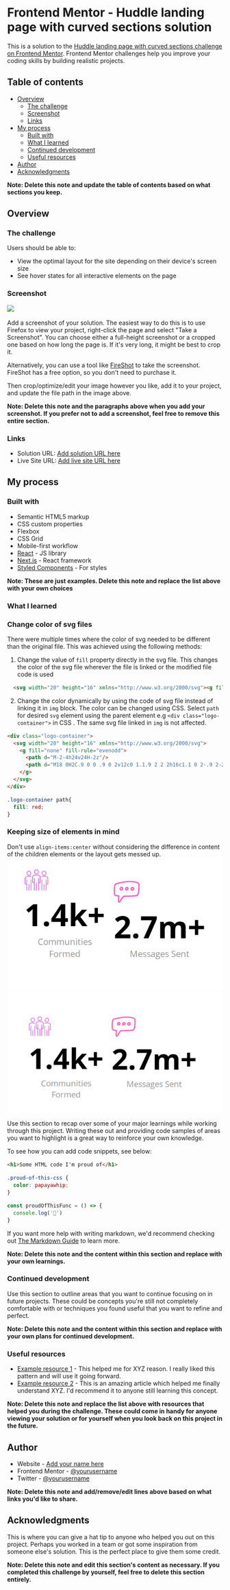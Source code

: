 # Frontend Mentor - Huddle landing page with curved sections solution

This is a solution to the [Huddle landing page with curved sections challenge on Frontend Mentor](https://www.frontendmentor.io/challenges/huddle-landing-page-with-curved-sections-5ca5ecd01e82137ec91a50f2). Frontend Mentor challenges help you improve your coding skills by building realistic projects. 

## Table of contents

- [Overview](#overview)
  - [The challenge](#the-challenge)
  - [Screenshot](#screenshot)
  - [Links](#links)
- [My process](#my-process)
  - [Built with](#built-with)
  - [What I learned](#what-i-learned)
  - [Continued development](#continued-development)
  - [Useful resources](#useful-resources)
- [Author](#author)
- [Acknowledgments](#acknowledgments)

**Note: Delete this note and update the table of contents based on what sections you keep.**

## Overview

### The challenge

Users should be able to:

- View the optimal layout for the site depending on their device's screen size
- See hover states for all interactive elements on the page

### Screenshot

![](./screenshot.jpg)

Add a screenshot of your solution. The easiest way to do this is to use Firefox to view your project, right-click the page and select "Take a Screenshot". You can choose either a full-height screenshot or a cropped one based on how long the page is. If it's very long, it might be best to crop it.

Alternatively, you can use a tool like [FireShot](https://getfireshot.com/) to take the screenshot. FireShot has a free option, so you don't need to purchase it. 

Then crop/optimize/edit your image however you like, add it to your project, and update the file path in the image above.

**Note: Delete this note and the paragraphs above when you add your screenshot. If you prefer not to add a screenshot, feel free to remove this entire section.**

### Links

- Solution URL: [Add solution URL here](https://your-solution-url.com)
- Live Site URL: [Add live site URL here](https://your-live-site-url.com)

## My process

### Built with

- Semantic HTML5 markup
- CSS custom properties
- Flexbox
- CSS Grid
- Mobile-first workflow
- [React](https://reactjs.org/) - JS library
- [Next.js](https://nextjs.org/) - React framework
- [Styled Components](https://styled-components.com/) - For styles

**Note: These are just examples. Delete this note and replace the list above with your own choices**

### What I learned

### Change color of svg files
  There were multiple times where the color of svg needed to be different than the original file. This was achieved using the following methods:
  1. Change the value of `fill` property directly in the svg file. This changes the color of the svg file wherever the file is linked or the modified file code is used
  ```html
    <svg width="20" height="16" xmlns="http://www.w3.org/2000/svg"><g fill="none" fill-rule="evenodd"><path d="M-2-4h24v24H-2z"/><path d="M18 0H2C.9 0 0 .9 0 2v12c0 1.1.9 2 2 2h16c1.1 0 2-.9 2-2V2c0-1.1-.9-2-2-2zm0 14h-2V5.2L10 9 4 5.2V14H2V2h1.2L10 6.2 16.8 2H18v12z" fill="#FFF"/></g></svg>
  ```

  2. Change the color dynamically by using the code of svg file instead of linking it in `img` block. The color can be changed using CSS. Select `path` for desired `svg` element using the parent element e.g `<div class="logo-container">` in CSS . The same svg file linked in `img` is not affected.
  ```html
  <div class="logo-container">
    <svg width="20" height="16" xmlns="http://www.w3.org/2000/svg">
      <g fill="none" fill-rule="evenodd"> 
        <path d="M-2-4h24v24H-2z"/> 
        <path d="M18 0H2C.9 0 0 .9 0 2v12c0 1.1.9 2 2 2h16c1.1 0 2-.9 2-2V2c0-1.1-.9-2-2-2zm0 14h-2V5.2L10 9 4 5.2V14H2V2h1.2L10 6.2 16.8 2H18v12z" fill="#FFF"/>
      </g>
    </svg>
  </div>
  ```
  ```css
  .logo-container path{
    fill: red;
  }
  ```
### Keeping size of elements in mind
 Don't use `align-items:center` without considering the difference in content of the children elements or the layout gets messed up. 
  ![Messed Up](images/align-items.PNG)
  ![How it is supposed to look](images/align-items-correct.PNG)

Use this section to recap over some of your major learnings while working through this project. Writing these out and providing code samples of areas you want to highlight is a great way to reinforce your own knowledge.

To see how you can add code snippets, see below:

```html
<h1>Some HTML code I'm proud of</h1>
```
```css
.proud-of-this-css {
  color: papayawhip;
}
```
```js
const proudOfThisFunc = () => {
  console.log('🎉')
}
```

If you want more help with writing markdown, we'd recommend checking out [The Markdown Guide](https://www.markdownguide.org/) to learn more.

**Note: Delete this note and the content within this section and replace with your own learnings.**

### Continued development

Use this section to outline areas that you want to continue focusing on in future projects. These could be concepts you're still not completely comfortable with or techniques you found useful that you want to refine and perfect.

**Note: Delete this note and the content within this section and replace with your own plans for continued development.**

### Useful resources

- [Example resource 1](https://www.example.com) - This helped me for XYZ reason. I really liked this pattern and will use it going forward.
- [Example resource 2](https://www.example.com) - This is an amazing article which helped me finally understand XYZ. I'd recommend it to anyone still learning this concept.

**Note: Delete this note and replace the list above with resources that helped you during the challenge. These could come in handy for anyone viewing your solution or for yourself when you look back on this project in the future.**

## Author

- Website - [Add your name here](https://www.your-site.com)
- Frontend Mentor - [@yourusername](https://www.frontendmentor.io/profile/yourusername)
- Twitter - [@yourusername](https://www.twitter.com/yourusername)

**Note: Delete this note and add/remove/edit lines above based on what links you'd like to share.**

## Acknowledgments

This is where you can give a hat tip to anyone who helped you out on this project. Perhaps you worked in a team or got some inspiration from someone else's solution. This is the perfect place to give them some credit.

**Note: Delete this note and edit this section's content as necessary. If you completed this challenge by yourself, feel free to delete this section entirely.**
